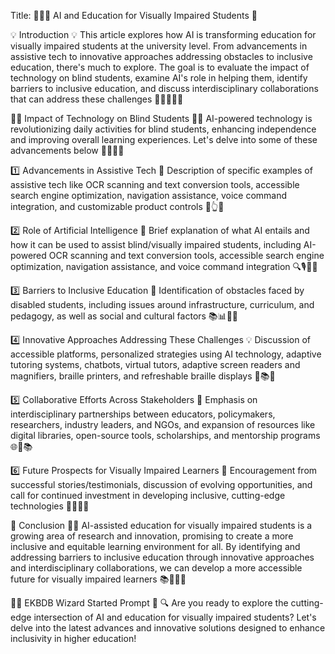 Title: 📖👩‍🎓 AI and Education for Visually Impaired Students 🌟

💡 Introduction 💡
This article explores how AI is transforming education for visually impaired students at the university level. From advancements in assistive tech to innovative approaches addressing obstacles to inclusive education, there's much to explore. The goal is to evaluate the impact of technology on blind students, examine AI's role in helping them, identify barriers to inclusive education, and discuss interdisciplinary collaborations that can address these challenges 🕵️‍♀️🤝👩‍🎓

👩‍💻 Impact of Technology on Blind Students 👨‍💻
AI-powered technology is revolutionizing daily activities for blind students, enhancing independence and improving overall learning experiences. Let's delve into some of these advancements below 🧑‍🦯🤖👀

1️⃣ Advancements in Assistive Tech 📱
Description of specific examples of assistive tech like OCR scanning and text conversion tools, accessible search engine optimization, navigation assistance, voice command integration, and customizable product controls 📲👆💡

2️⃣ Role of Artificial Intelligence 🤖
Brief explanation of what AI entails and how it can be used to assist blind/visually impaired students, including AI-powered OCR scanning and text conversion tools, accessible search engine optimization, navigation assistance, and voice command integration 🔍🎙️🧑‍💻

3️⃣ Barriers to Inclusive Education 🚫
Identification of obstacles faced by disabled students, including issues around infrastructure, curriculum, and pedagogy, as well as social and cultural factors 📚📊🧑‍🎓

4️⃣ Innovative Approaches Addressing These Challenges 💡
Discussion of accessible platforms, personalized strategies using AI technology, adaptive tutoring systems, chatbots, virtual tutors, adaptive screen readers and magnifiers, braille printers, and refreshable braille displays 🌟📚👥

5️⃣ Collaborative Efforts Across Stakeholders 🤝
Emphasis on interdisciplinary partnerships between educators, policymakers, researchers, industry leaders, and NGOs, and expansion of resources like digital libraries, open-source tools, scholarships, and mentorship programs 🌐👥📚

6️⃣ Future Prospects for Visually Impaired Learners 🚀
Encouragement from successful stories/testimonials, discussion of evolving opportunities, and call for continued investment in developing inclusive, cutting-edge technologies 🌅💡👨‍🎓

🧙 Conclusion 🧙‍♂️
AI-assisted education for visually impaired students is a growing area of research and innovation, promising to create a more inclusive and equitable learning environment for all. By identifying and addressing barriers to inclusive education through innovative approaches and interdisciplinary collaborations, we can develop a more accessible future for visually impaired learners 📚🌅👩‍🎓

🧙‍♂️ EKBDB Wizard Started Prompt 🧙
🔍 Are you ready to explore the cutting-edge intersection of AI and education for visually impaired students? Let's delve into the latest advances and innovative solutions designed to enhance inclusivity in higher education!